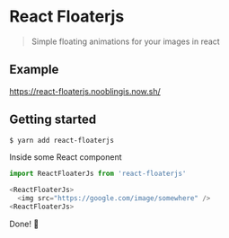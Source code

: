 # React Floaterjs

> Simple floating animations for your images in react

## Example

https://react-floaterjs.nooblingis.now.sh/

## Getting started

```sh
$ yarn add react-floaterjs
```

Inside some React component

```js
import ReactFloaterJs from 'react-floaterjs'

<ReactFloaterJs>
  <img src="https://google.com/image/somewhere" />
<ReactFloaterJs>
```

Done! 🎉
